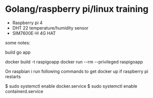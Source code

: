 # Golang/raspberry pi/linux training 

* Raspberry pi 4
* DHT 22 temperature/humidity sensor
* SIM7600E-H 4G HAT

some notes:

build go app

docker build -t raspigoapp
docker run --rm --privileged raspigoapp


On raspbian i run following commands to get docker up if raspberry pi restarts

$ sudo systemctl enable docker.service
$ sudo systemctl enable containerd.service



